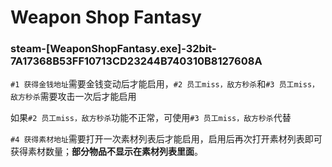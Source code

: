# Weapon Shop Fantasy

### steam-[WeaponShopFantasy.exe]-32bit-7A17368B53FF10713CD23244B740310B8127608A
`#1 获得金钱地址`需要金钱变动后才能启用，`#2 员工miss，敌方秒杀`和`#3 员工miss，敌方秒杀`需要攻击一次后才能启用

如果`#2 员工miss，敌方秒杀`功能不正常，可使用`#3 员工miss，敌方秒杀`代替

`#4 获得素材地址`需要打开一次素材列表后才能启用，启用后再次打开素材列表即可获得素材数量；**部分物品不显示在素材列表里面**。
